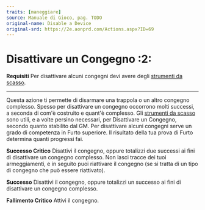 ```yaml
---
traits: [maneggiare]
source: Manuale di Gioco, pag. TODO
original-name: Disable a Device
original-srd: https://2e.aonprd.com/Actions.aspx?ID=69
---
```


# Disattivare un Congegno :2:

**Requisiti** Per disattivare alcuni congegni devi avere degli
[strumenti da scasso](/equipaggiamento/equipaggiamenti-da-avventura/strumenti-da-scasso).

---

Questa azione ti permette di disarmare una trappola o un altro congegno
complesso. Spesso per disattivare un congegno occorrono molti successi, a
seconda di com'è costruito e quant'è complesso. Gli
[strumenti da scasso](/equipaggiamento/equipaggiamenti-da-avventura/strumenti-da-scasso)
sono utili, e a volte persino necessari, per Disattivare un Congegno, secondo
quanto stabilito dal GM. Per disattivare alcuni congegni serve un grado di
competenza in Furto superiore. Il risultato della tua prova di Furto determina
quanti progressi fai.

**Successo Critico** Disattivi il congegno, oppure totalizzi due successi ai
fini di disattivare un congegno complesso. Non lasci tracce dei tuoi
armeggiamenti, e in seguito puoi riattivare il congegno (se si tratta di un tipo
di congegno che può essere riattivato).

**Successo** Disattivi il congegno, oppure totalizzi un successo ai fini di
disattivare un congegno complesso.

**Fallimento Critico** Attivi il congegno.

